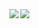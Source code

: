 <a href="https://github.com/riversun">
  <img align="left" src="https://github-readme-stats.vercel.app/api?username=riversun&count_private=true&show_icons=true&&hide=prs,issues,contribs" />
</a>
<a href="https://github.com/riversun">
  <img align="left" src="https://github-readme-stats.vercel.app/api/top-langs/?username=riversun&layout=compact&hide=css,scss,batchfile" />
</a>

<!--
**riversun/riversun** is a ✨ _special_ ✨ repository because its `README.md` (this file) appears on your GitHub profile.

Here are some ideas to get you started:

- 🔭 I’m currently working on ...
- 🌱 I’m currently learning ...
- 👯 I’m looking to collaborate on ...
- 🤔 I’m looking for help with ...
- 💬 Ask me about ...
- 📫 How to reach me: ...
- 😄 Pronouns: ...
- ⚡ Fun fact: ...
-->
